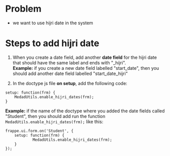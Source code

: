 # Problem
- we want to use hijri date in the system

# Steps to add hijri date
1. When you create a date field, add another **date field** for the hijri date that should have the same label and ends with "_hijri". <br>
**Example:** if you create a new date field labelled "start_date", then you should add another date field labelled "start_date_hijri"

2. In the doctype js file **on setup**, add the following code:
```
setup: function(frm) {
	MedadUtils.enable_hijri_dates(frm);
}
```

**Example:** if the name of the doctype where you added the date fields called "Student", then you should add run the function `MedadUtils.enable_hijri_dates(frm);` like this:
```
frappe.ui.form.on('Student', {
	setup: function(frm) {
            MedadUtils.enable_hijri_dates(frm);
	}
});

```
